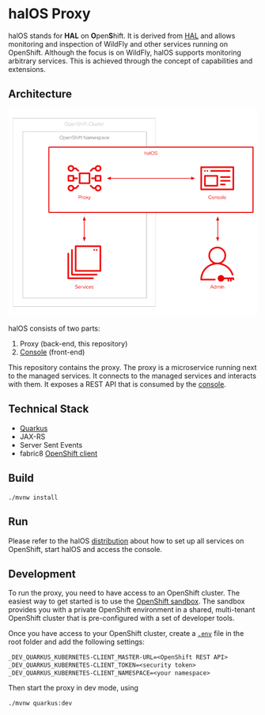 # halOS Proxy

halOS stands for **HAL** on **O**pen**S**hift. It is derived from [HAL](https://hal.github.io/)  and allows monitoring and inspection of WildFly and other services running on OpenShift. Although the focus is on WildFly, halOS supports monitoring arbitrary services. This is achieved through the concept of capabilities and extensions.

## Architecture

![halos](halos.png)

halOS consists of two parts:

1. Proxy (back-end, this repository)
2. [Console](https://github.com/hal/halos-console) (front-end)

This repository contains the proxy. The proxy is a microservice running next to the managed services. It connects to the managed services and interacts with them. It exposes a REST API that is consumed by the [console](https://github.com/hal/halos-console).  

## Technical Stack

- [Quarkus](https://quarkus.io)
- JAX-RS
- Server Sent Events
- fabric8 [OpenShift client](https://github.com/fabric8io/kubernetes-client)

## Build

```shell
./mvnw install
```

## Run

Please refer to the halOS [distribution](https://github.com/hal/halos-distribution#readme) about how to set up all services on OpenShift, start halOS and access the console.

## Development 

To run the proxy, you need to have access to an OpenShift cluster. The easiest way to get started is to use the [OpenShift sandbox](https://developers.redhat.com/developer-sandbox). The sandbox provides you with a private OpenShift environment in a shared, multi-tenant OpenShift cluster that is pre-configured with a set of developer tools.

Once you have access to your OpenShift cluster, create a [`.env`](https://quarkus.io/guides/config-reference#env-file) file in the root folder and add the following settings:

```shell
_DEV_QUARKUS_KUBERNETES-CLIENT_MASTER-URL=<OpenShift REST API>
_DEV_QUARKUS_KUBERNETES-CLIENT_TOKEN=<security token>
_DEV_QUARKUS_KUBERNETES-CLIENT_NAMESPACE=<your namespace>
```

Then start the proxy in dev mode, using

```shell
./mvnw quarkus:dev
```

